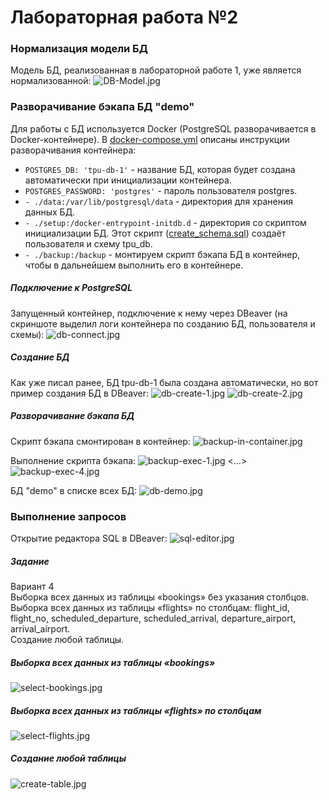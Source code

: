 # Лабораторная работа №2

### Нормализация модели БД
Модель БД, реализованная в лабораторной работе 1, уже является нормализованной:
![DB-Model.jpg](DB-Model.jpg)


### Разворачивание бэкапа БД "demo"
Для работы с БД используется Docker (PostgreSQL разворачивается в Docker-контейнере). В [docker-compose.yml](../docker-compose.yml)
описаны инструкции разворачивания контейнера:
* `POSTGRES_DB: 'tpu-db-1'` - название БД, которая будет создана автоматически при инициализации контейнера.
* `POSTGRES_PASSWORD: 'postgres'` - пароль пользователя postgres.
* `- ./data:/var/lib/postgresql/data` - директория для хранения данных БД.
* `- ./setup:/docker-entrypoint-initdb.d` - директория со скриптом инициализации БД. Этот скрипт
([create_schema.sql](../setup/create_schema.sql)) создаёт пользователя и схему tpu_db.
* `- ./backup:/backup` - монтируем скрипт бэкапа БД в контейнер, чтобы в дальнейшем выполнить его в контейнере.

##### Подключение к PostgreSQL
Запущенный контейнер, подключение к нему через DBeaver (на скриншоте выделил логи контейнера по созданию БД, пользователя и схемы):
![db-connect.jpg](db-connect.jpg)

##### Создание БД
Как уже писал ранее, БД tpu-db-1 была создана автоматически, но вот пример создания БД в DBeaver:
![db-create-1.jpg](db-create-1.jpg)
![db-create-2.jpg](db-create-2.jpg)

##### Разворачивание бэкапа БД

Скрипт бэкапа смонтирован в контейнер:
![backup-in-container.jpg](backup-in-container.jpg)

Выполнение скрипта бэкапа:
![backup-exec-1.jpg](backup-exec-1.jpg)
<...>
![backup-exec-4.jpg](backup-exec-4.jpg)

БД "demo" в списке всех БД:
![db-demo.jpg](db-demo.jpg)


### Выполнение запросов
Открытие редактора SQL в DBeaver:
![sql-editor.jpg](sql-editor.jpg)

##### Задание
Вариант 4<br/>
Выборка всех данных из таблицы «bookings» без указания столбцов.<br/>
Выборка всех данных из таблицы «flights» по столбцам: flight_id, flight_no, scheduled_departure, scheduled_arrival,
departure_airport, arrival_airport.<br/>
Создание любой таблицы.

##### Выборка всех данных из таблицы «bookings»
![select-bookings.jpg](select-bookings.jpg)

##### Выборка всех данных из таблицы «flights» по столбцам
![select-flights.jpg](select-flights.jpg)

##### Создание любой таблицы
![create-table.jpg](create-table.jpg)